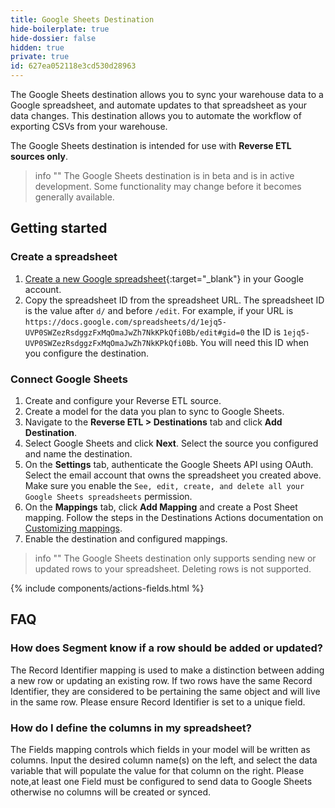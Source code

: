 ```yaml
---
title: Google Sheets Destination
hide-boilerplate: true
hide-dossier: false
hidden: true
private: true
id: 627ea052118e3cd530d28963
---
```


The Google Sheets destination allows you to sync your warehouse data to a Google spreadsheet, and automate updates to that spreadsheet as your data changes. This destination allows you to automate the workflow of exporting CSVs from your warehouse.

The Google Sheets destination is intended for use with **Reverse ETL sources only**. 

> info ""
> The Google Sheets destination is in beta and is in active development. Some functionality may change before it becomes generally available.

## Getting started

### Create a spreadsheet
1. [Create a new Google spreadsheet](https://docs.google.com/spreadsheets/u/0/create?usp=sheets_home&ths=true){:target="_blank"} in your Google account.
2. Copy the spreadsheet ID from the spreadsheet URL. The spreadsheet ID is the value after `d/` and before `/edit`. For example, if your URL is `https://docs.google.com/spreadsheets/d/1ejq5-UVP0SWZezRsdggzFxMqOmaJwZh7NkKPkQfi0Bb/edit#gid=0` the ID is `1ejq5-UVP0SWZezRsdggzFxMqOmaJwZh7NkKPkQfi0Bb`. You will need this ID when you configure the destination.

### Connect Google Sheets
1. Create and configure your Reverse ETL source.
2. Create a model for the data you plan to sync to Google Sheets.
3. Navigate to the **Reverse ETL > Destinations** tab and click **Add Destination**. 
4. Select Google Sheets and click **Next**. Select the source you configured and name the destination.
5. On the **Settings** tab, authenticate the Google Sheets API using OAuth. Select the email account that owns the spreadsheet you created above. Make sure you enable the `See, edit, create, and delete all your Google Sheets spreadsheets` permission. 
6. On the **Mappings** tab, click **Add Mapping** and create a Post Sheet mapping. Follow the steps in the Destinations Actions documentation on [Customizing mappings](/docs/connections/destinations/actions/#customizing-mappings).
7. Enable the destination and configured mappings.

> info ""
> The Google Sheets destination only supports sending new or updated rows to your spreadsheet. Deleting rows is not supported.

{% include components/actions-fields.html %}

## FAQ

### How does Segment know if a row should be added or updated?

The Record Identifier mapping is used to make a distinction between adding a new row or updating an existing row. If two rows have the same Record Identifier, they are considered to be pertaining the same object and will live in the same row. Please ensure Record Identifier is set to a unique field.

### How do I define the columns in my spreadsheet?

The Fields mapping controls which fields in your model will be written as columns. Input the desired column name(s) on the left, and select the data variable that will populate the value for that column on the right. Please note,at least one Field must be configured to send data to Google Sheets otherwise no columns will be created or synced.